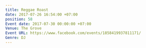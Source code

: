 ```yaml
---
title: Reggae Roast
date: 2017-07-26 16:54:00 +07:00
position: 58
Event date: 2017-07-30 00:00:00 +07:00
Venue: The Grove
Event URL: https://www.facebook.com/events/1858419937811171/
Genre: DJ
---
```


